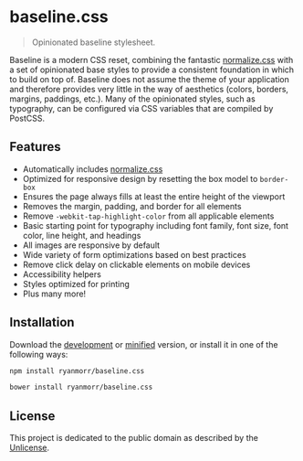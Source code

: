 # baseline.css

> Opinionated baseline stylesheet.

Baseline is a modern CSS reset, combining the fantastic [normalize.css](https://github.com/necolas/normalize.css) with a set of opinionated base styles to provide a consistent foundation in which to build on top of. Baseline does not assume the theme of your application and therefore provides very little in the way of aesthetics (colors, borders, margins, paddings, etc.). Many of the opinionated styles, such as typography, can be configured via CSS variables that are compiled by PostCSS.

## Features

* Automatically includes [normalize.css](https://github.com/necolas/normalize.css)
* Optimized for responsive design by resetting the box model to `border-box`
* Ensures the page always fills at least the entire height of the viewport
* Removes the margin, padding, and border for all elements
* Remove `-webkit-tap-highlight-color` from all applicable elements
* Basic starting point for typography including font family, font size, font color, line height, and headings
* All images are responsive by default
* Wide variety of form optimizations based on best practices
* Remove click delay on clickable elements on mobile devices
* Accessibility helpers
* Styles optimized for printing
* Plus many more!

## Installation

Download the [development](http://github.com/ryanmorr/baseline.css/raw/master/dist/baseline.css) or [minified](http://github.com/ryanmorr/baseline.css/raw/master/dist/baseline.min.css) version, or install it in one of the following ways:

``` sh
npm install ryanmorr/baseline.css

bower install ryanmorr/baseline.css
```

## License

This project is dedicated to the public domain as described by the [Unlicense](http://unlicense.org/).